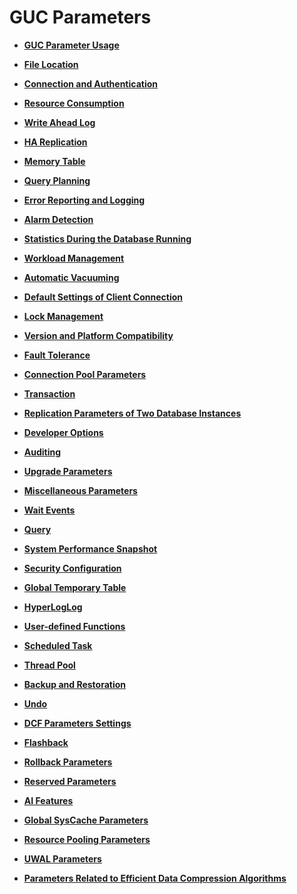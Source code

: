 # GUC Parameters<a name="EN-US_TOPIC_0242371481"></a>

-   **[GUC Parameter Usage](guc-parameter-usage.md)**

-   **[File Location](file-location.md)**

-   **[Connection and Authentication](connection-and-authentication.md)**

-   **[Resource Consumption](resource-consumption.md)**

-   **[Write Ahead Log](write-ahead-log.md)**

-   **[HA Replication](ha-replication.md)**

-   **[Memory Table](memory-table.md)**

-   **[Query Planning](query-planning.md)**

-   **[Error Reporting and Logging](error-reporting-and-logging.md)**

-   **[Alarm Detection](alarm-detection.md)**

-   **[Statistics During the Database Running](statistics-during-the-database-running.md)**

-   **[Workload Management](workload-management.md)**

-   **[Automatic Vacuuming](automatic-vacuuming.md)**

-   **[Default Settings of Client Connection](default-settings-of-client-connection.md)**

-   **[Lock Management](lock-management.md)**

-   **[Version and Platform Compatibility](version-and-platform-compatibility.md)**

-   **[Fault Tolerance](fault-tolerance.md)**

-   **[Connection Pool Parameters](connection-pool-parameters.md)**

-   **[Transaction](opengauss-transaction.md)**

-   **[Replication Parameters of Two Database Instances](replication-parameters-of-two-database-instances.md)**

-   **[Developer Options](developer-options.md)**

-   **[Auditing](auditing.md)**

-   **[Upgrade Parameters](upgrade-parameters.md)**

-   **[Miscellaneous Parameters](miscellaneous-parameters.md)**

-   **[Wait Events](wait-events.md)**

-   **[Query](query-62.md)**

-   **[System Performance Snapshot](system-performance-snapshot.md)**

-   **[Security Configuration](security-configuration.md)**

-   **[Global Temporary Table](global-temporary-table.md)**

-   **[HyperLogLog](hyperloglog.md)**

-   **[User-defined Functions](user-defined-functions-60.md)**

-   **[Scheduled Task](scheduled-task.md)**

-   **[Thread Pool](thread-pool.md)**

-   **[Backup and Restoration](backup-and-restoration.md)**

-   **[Undo](undo.md)**

-   **[DCF Parameters Settings](dcf-parameters-settings.md)**

-   **[Flashback](flashback.md)**

-   **[Rollback Parameters](rollback-parameters.md)**

-   **[Reserved Parameters](reserved-parameters.md)**

-   **[AI Features](ai-features-31.md)**

-   **[Global SysCache Parameters](global-syscache-parameters.md)**

-   **[Resource Pooling Parameters](resource-pooling-parameters.md)**

-   **[UWAL Parameters](uwal-parameters.md)**

-   **[Parameters Related to Efficient Data Compression Algorithms](parameters-related-to-efficient-data-compression-algorithms.md)**

